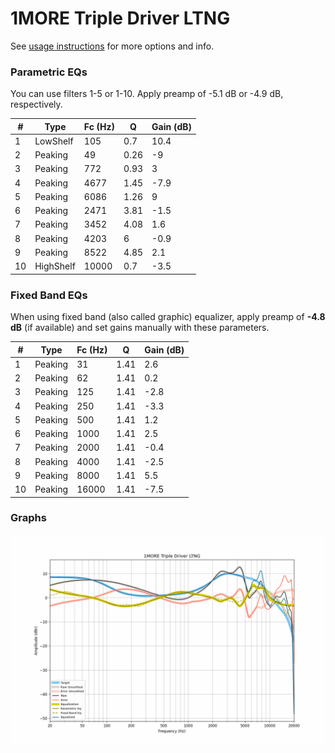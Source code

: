 # 1MORE Triple Driver LTNG
See [usage instructions](https://github.com/jaakkopasanen/AutoEq#usage) for more options and info.

### Parametric EQs
You can use filters 1-5 or 1-10. Apply preamp of -5.1 dB or -4.9 dB, respectively.

|   # | Type      |   Fc (Hz) |    Q |   Gain (dB) |
|-----|-----------|-----------|------|-------------|
|   1 | LowShelf  |       105 | 0.7  |        10.4 |
|   2 | Peaking   |        49 | 0.26 |        -9   |
|   3 | Peaking   |       772 | 0.93 |         3   |
|   4 | Peaking   |      4677 | 1.45 |        -7.9 |
|   5 | Peaking   |      6086 | 1.26 |         9   |
|   6 | Peaking   |      2471 | 3.81 |        -1.5 |
|   7 | Peaking   |      3452 | 4.08 |         1.6 |
|   8 | Peaking   |      4203 | 6    |        -0.9 |
|   9 | Peaking   |      8522 | 4.85 |         2.1 |
|  10 | HighShelf |     10000 | 0.7  |        -3.5 |

### Fixed Band EQs
When using fixed band (also called graphic) equalizer, apply preamp of **-4.8 dB** (if available) and set gains manually with these parameters.

|   # | Type    |   Fc (Hz) |    Q |   Gain (dB) |
|-----|---------|-----------|------|-------------|
|   1 | Peaking |        31 | 1.41 |         2.6 |
|   2 | Peaking |        62 | 1.41 |         0.2 |
|   3 | Peaking |       125 | 1.41 |        -2.8 |
|   4 | Peaking |       250 | 1.41 |        -3.3 |
|   5 | Peaking |       500 | 1.41 |         1.2 |
|   6 | Peaking |      1000 | 1.41 |         2.5 |
|   7 | Peaking |      2000 | 1.41 |        -0.4 |
|   8 | Peaking |      4000 | 1.41 |        -2.5 |
|   9 | Peaking |      8000 | 1.41 |         5.5 |
|  10 | Peaking |     16000 | 1.41 |        -7.5 |

### Graphs
![](./1MORE%20Triple%20Driver%20LTNG.png)
